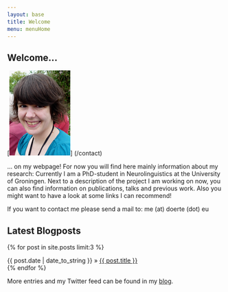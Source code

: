 ```yaml
---
layout: base
title: Welcome
menu: menuHome
---
```



Welcome...
-----------

[<img alt="D&ouml;rte Hessler" src="images/me_web.png" class="rechts">] (/contact)

... on my webpage! For now you will find here mainly information about my research:
Currently I am a PhD-student in Neurolinguistics at the University of Groningen.  Next to a description of the project I am working on now, you can also find information on publications, talks and previous work. Also you might want to have a look at some links I can recommend!

   
If you want to contact me please send a mail to: me (at) doerte (dot) eu     
  
<h2>Latest Blogposts</h2>

{% for post in site.posts limit:3 %}
  <div class="post">
    {{ post.date | date_to_string }} &raquo; <a href="{{ post.url }}">{{ post.title }}</a>
	</div>
{% endfor %}

More entries and my Twitter feed can be found in my [blog](/Blog).



